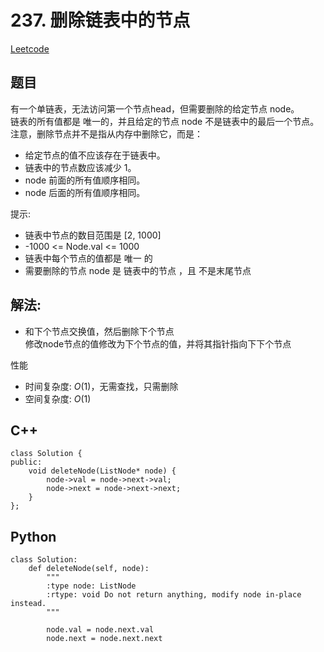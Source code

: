 # 237. 删除链表中的节点
[Leetcode](https://leetcode.cn/problems/delete-node-in-a-linked-list/)

## 题目
有一个单链表，无法访问第一个节点head，但需要删除的给定节点 node。  
链表的所有值都是 唯一的，并且给定的节点 node 不是链表中的最后一个节点。  
注意，删除节点并不是指从内存中删除它，而是：
* 给定节点的值不应该存在于链表中。
* 链表中的节点数应该减少 1。
* node 前面的所有值顺序相同。
* node 后面的所有值顺序相同。

提示:  
* 链表中节点的数目范围是 [2, 1000]
* -1000 <= Node.val <= 1000
* 链表中每个节点的值都是 唯一 的
* 需要删除的节点 node 是 链表中的节点 ，且 不是末尾节点

## 解法:  
* 和下个节点交换值，然后删除下个节点  
修改node节点的值修改为下个节点的值，并将其指针指向下下个节点

性能
* 时间复杂度: $O(1)$，无需查找，只需删除
* 空间复杂度: $O(1)$


## C++
```
class Solution {
public:
    void deleteNode(ListNode* node) {
        node->val = node->next->val;
        node->next = node->next->next;
    }
};
```

## Python
```
class Solution:
    def deleteNode(self, node):
        """
        :type node: ListNode
        :rtype: void Do not return anything, modify node in-place instead.
        """

        node.val = node.next.val
        node.next = node.next.next
```
